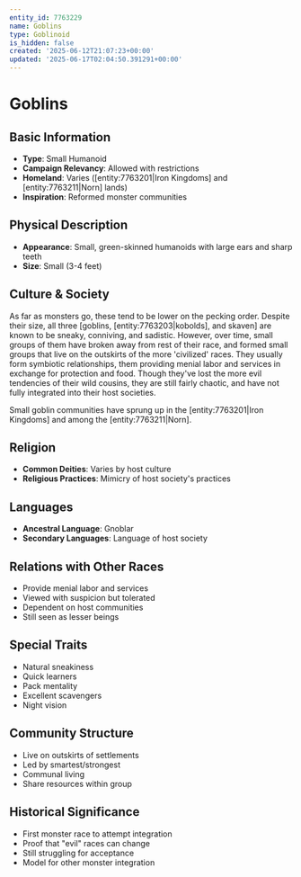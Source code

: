 ```yaml
---
entity_id: 7763229
name: Goblins
type: Goblinoid
is_hidden: false
created: '2025-06-12T21:07:23+00:00'
updated: '2025-06-17T02:04:50.391291+00:00'
---
```


# Goblins

## Basic Information

- **Type**: Small Humanoid
- **Campaign Relevancy**: Allowed with restrictions
- **Homeland**: Varies ([entity:7763201|Iron Kingdoms] and [entity:7763211|Norn] lands)
- **Inspiration**: Reformed monster communities

## Physical Description

- **Appearance**: Small, green-skinned humanoids with large ears and sharp teeth
- **Size**: Small (3-4 feet)

## Culture & Society

As far as monsters go, these tend to be lower on the pecking order. Despite their size, all three [goblins, [entity:7763203|kobolds], and skaven] are known to be sneaky, conniving, and sadistic. However, over time, small groups of them have broken away from rest of their race, and formed small groups that live on the outskirts of the more 'civilized' races. They usually form symbiotic relationships, them providing menial labor and services in exchange for protection and food. Though they've lost the more evil tendencies of their wild cousins, they are still fairly chaotic, and have not fully integrated into their host societies.

Small goblin communities have sprung up in the [entity:7763201|Iron Kingdoms] and among the [entity:7763211|Norn].

## Religion

- **Common Deities**: Varies by host culture
- **Religious Practices**: Mimicry of host society's practices

## Languages

- **Ancestral Language**: Gnoblar
- **Secondary Languages**: Language of host society

## Relations with Other Races

- Provide menial labor and services
- Viewed with suspicion but tolerated
- Dependent on host communities
- Still seen as lesser beings

## Special Traits

- Natural sneakiness
- Quick learners
- Pack mentality
- Excellent scavengers
- Night vision

## Community Structure

- Live on outskirts of settlements
- Led by smartest/strongest
- Communal living
- Share resources within group

## Historical Significance

- First monster race to attempt integration
- Proof that "evil" races can change
- Still struggling for acceptance
- Model for other monster integration